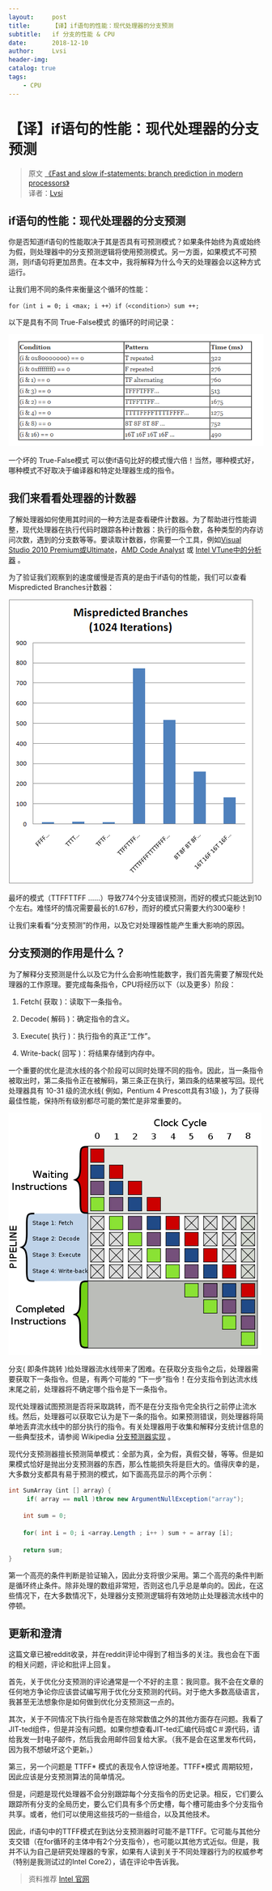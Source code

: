 ```yaml
---
layout:     post
title:      【译】if语句的性能：现代处理器的分支预测
subtitle:   if 分支的性能 & CPU
date:       2018-12-10
author:     Lvsi
header-img: 
catalog: true
tags:
    - CPU
---
```


# 【译】if语句的性能：现代处理器的分支预测

> 原文 [《Fast and slow if-statements: branch prediction in modern processors》](http://igoro.com/archive/fast-and-slow-if-statements-branch-prediction-in-modern-processors/)<br/>
> 译者：[Lvsi](https://github.com/Lvsi-China)

## if语句的性能：现代处理器的分支预测

你是否知道if语句的性能取决于其是否具有可预测模式？如果条件始终为真或始终为假，则处理器中的分支预测逻辑将使用预测模式。另一方面，如果模式不可预测，则if语句将更加昂贵。在本文中，我将解释为什么今天的处理器会以这种方式运行。

让我们用不同的条件来衡量这个循环的性能：

```
for（int i = 0; i <max; i ++）if（<condition>）sum ++;
```

以下是具有不同 True-False模式 的循环的时间记录：

<img src="./images/1.png" >

一个坏的 True-False模式 可以使if语句比好的模式慢六倍！当然，哪种模式好，哪种模式不好取决于编译器和特定处理器生成的指令。

## 我们来看看处理器的计数器

了解处理器如何使用其时间的一种方法是查看硬件计数器。为了帮助进行性能调整，现代处理器在执行代码时跟踪各种计数器：执行的指令数，各种类型的内存访问次数，遇到的分支数等等。要读取计数器，你需要一个工具，例如[Visual Studio 2010 Premium或Ultimate](https://docs.microsoft.com/zh-cn/visualstudio/profiling/cpu-and-windows-counters?view=vs-2015)，[AMD Code Analyst](http://developer.amd.com/cpu/CodeAnalyst/codeanalystwindows/Pages/default.aspx) 或 [Intel VTune中的分析器](https://software.intel.com/en-us/vtune) 。

为了验证我们观察到的速度缓慢是否真的是由于if语句的性能，我们可以查看 Mispredicted Branches计数器：

<img src="./images/2.png" >

最坏的模式（TTFFTTFF ......）导致774个分支错误预测，而好的模式只能达到10个左右。难怪坏的情况需要最长的1.67秒，而好的模式只需要大约300毫秒！

让我们来看看“分支预测”的作用，以及它对处理器性能产生重大影响的原因。

## 分支预测的作用是什么？

为了解释分支预测是什么以及它为什么会影响性能数字，我们首先需要了解现代处理器的工作原理。要完成每条指令，CPU将经历以下（以及更多）阶段：

1. Fetch( 获取 )：读取下一条指令。

2. Decode( 解码 )：确定指令的含义。

3. Execute( 执行 )：执行指令的真正“工作”。

4. Write-back( 回写 )：将结果存储到内存中。

一个重要的优化是流水线的各个阶段可以同时处理不同的指令。因此，当一条指令被取出时，第二条指令正在被解码，第三条正在执行，第四条的结果被写回。现代处理器具有 10-31 级的流水线( 例如，Pentium 4 Prescott具有31级 )，为了获得最佳性能，保持所有级别都尽可能的繁忙是非常重要的。

<img src="./images/3.png" >

分支( 即条件跳转 )给处理器流水线带来了困难。在获取分支指令之后，处理器需要获取下一条指令。但是，有两个可能的 “下一步”指令！在分支指令到达流水线末尾之前，处理器将不确定哪个指令是下一条指令。

现代处理器试图预测是否将采取跳转，而不是在分支指令完全执行之前停止流水线。然后，处理器可以获取它认为是下一条的指令。如果预测错误，则处理器将简单地丢弃流水线中的部分执行的指令。有关处理器用于收集和解释分支统计信息的一些典型技术，请参阅 Wikipedia [分支预测器实现](https://en.wikipedia.org/wiki/Branch_predictor#Implementation) 。

现代分支预测器擅长预测简单模式：全部为真，全为假，真假交替，等等。但是如果模式恰好是抛出分支预测器的东西，那么性能损失将是巨大的。值得庆幸的是，大多数分支都具有易于预测的模式，如下面高亮显示的两个示例：

```java
int SumArray（int [] array）{
     if( array == null )throw new ArgumentNullException("array");

    int sum = 0;
    
    for( int i = 0; i <array.Length ; i++ ) sum + = array [i];
    
    return sum;
}
```

第一个高亮的条件判断是验证输入，因此分支将很少采用。第二个高亮的条件判断是循环终止条件。除非处理的数组非常短，否则这也几乎总是单向的。因此，在这些情况下，在大多数情况下，处理器分支预测逻辑将有效地防止处理器流水线中的停顿。

## 更新和澄清

这篇文章已被reddit收录，并在reddit评论中得到了相当多的关注。我也会在下面的相关问题，评论和批评上回复。

首先，关于优化分支预测的评论通常是一个不好的主意：我同意。我不会在文章的任何地方争论你应该尝试编写用于优化分支预测的代码。对于绝大多数高级语言，我甚至无法想象你是如何做到优化分支预测这一点的。

其次，关于不同情况下执行指令是否在除常数值之外的其他方面存在问题。我看了JIT-ted组件，但是并没有问题。如果你想查看JIT-ted汇编代码或C＃源代码，请给我发一封电子邮件，然后我会用邮件回复给大家。（我不是会在这里发布代码，因为我不想破坏这个更新。）

第三，另一个问题是 TTFF* 模式的表现令人惊讶地差。TTFF*模式 周期较短，因此应该是分支预测算法的简单情况。

但是，问题是现代处理器不会分别跟踪每个分支指令的历史记录。相反，它们要么跟踪所有分支的全局历史，要么它们具有多个历史槽，每个槽可能由多个分支指令共享。或者，他们可以使用这些技巧的一些组合，以及其他技术。

因此，if语句中的TTFF模式在到达分支预测器时可能不是TTFF。它可能与其他分支交错（在for循环的主体中有2个分支指令），也可能以其他方式近似。但是，我并不认为自己是研究处理器的专家，如果有人读到关于不同处理器行为的权威参考（特别是我测试过的Intel Core2），请在评论中告诉我。

> 资料推荐 [Intel 官网](https://www.intel.com/content/www/us/en/homepage.html)

